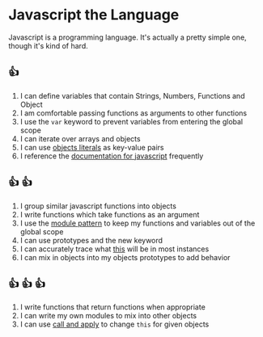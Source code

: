 # Javascript the Language

Javascript is a programming language. It's actually a pretty simple one, though
it's kind of hard.

## :+1:
1. I can define variables that contain Strings, Numbers, Functions and Object
1. I am comfortable passing functions as arguments to other functions
1. I use the `var` keyword to prevent variables from entering the global scope
1. I can iterate over arrays and objects
1. I can use [objects literals](http://teamtreehouse.com/library/websites/javascript-foundations/objects/basic-objects) as key-value pairs
1. I reference the [documentation for
   javascript](https://developer.mozilla.org/en-US/docs/Web/JavaScript/Reference)
   frequently

## :+1: :+1:
1. I group similar javascript functions into objects
1. I write functions which take functions as an argument
1. I use the [module
   pattern](http://www.adequatelygood.com/JavaScript-Module-Pattern-In-Depth.html)
   to keep my functions and variables out of the global scope
1. I can use prototypes and the new keyword
1. I can accurately trace what [this](http://trephine.org/t/index.php?title=Understanding_JavaScript%27s_this_keyword) will be in most instances
1. I can mix in objects into my objects prototypes to add behavior

## :+1: :+1: :+1:
1. I write functions that return functions when appropriate
1. I can write my own modules to mix into other objects
1. I can use  [call and
   apply](http://trephine.org/t/index.php?title=JavaScript_call_and_apply) to
   change `this` for given objects

